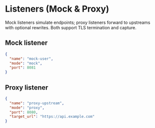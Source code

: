 # Listeners (Mock & Proxy)

Mock listeners simulate endpoints; proxy listeners forward to upstreams with optional rewrites. Both support TLS termination and capture.

## Mock listener
```json
{
  "name": "mock-user",
  "mode": "mock",
  "port": 8081
}
```

## Proxy listener
```json
{
  "name": "proxy-upstream",
  "mode": "proxy",
  "port": 8080,
  "target_url": "https://api.example.com"
}
```

